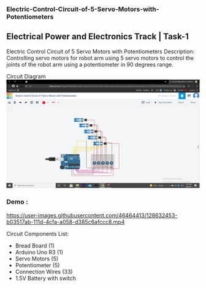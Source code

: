 ### Electric-Control-Circuit-of-5-Servo-Motors-with-Potentiometers
## Electrical Power and Electronics Track | Task-1
Electric Control Circuit of 5 Servo Motors with Potentiometers
Description: Controlling servo motors for robot arm using 5 servo motors to control the joints of the robot arm using a potentiometer in 90 degrees range.

Circuit Diagram 
![](https://github.com/cpeibrahem/Electric-Control-Circuit-of-5-Servo-Motors-with-Potentiometers/blob/main/image/Circuit%20diagram.PNG)

### Demo :


https://user-images.githubusercontent.com/46464413/128632453-b03517ab-111d-4cfa-a058-d385c6afccc8.mp4


Circuit Components List:
* Bread Board (1)
* Arduino Uno R3 (1)
* Servo Motors (5)
* Potentiometer (5)
* Connection Wires (33)
* 1.5V Battery with switch
